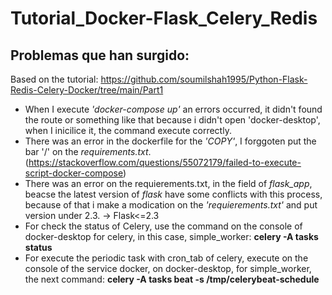 # Tutorial_Docker-Flask_Celery_Redis


## Problemas que han surgido:

Based on the tutorial: https://github.com/soumilshah1995/Python-Flask-Redis-Celery-Docker/tree/main/Part1

 - When I execute _'docker-compose up'_ an errors occurred, it didn't found the route or something like that because i didn't open 'docker-desktop', when I inicilice it, the command execute correctly.
 - There was an error in the dockerfile for the _'COPY'_, I forggoten put the bar '/' on the _requirements.txt_. (https://stackoverflow.com/questions/55072179/failed-to-execute-script-docker-compose)
 - There was an error on the requierements.txt, in the field of _flask_app_, beacse the latest version of _flask_ have some conflicts with this process, because of that i make a modication on the _'requierements.txt'_ and put version under 2.3. -> Flask<=2.3
 - For check the status of Celery, use the command on the console of docker-desktop for celery, in this case, simple_worker: __celery -A tasks status__
 - For execute the periodic task with cron_tab of celery, execute on the console of the service docker, on docker-desktop, for simple_worker, the next command: __celery -A tasks beat -s /tmp/celerybeat-schedule__

